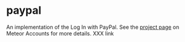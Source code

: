 # paypal

An implementation of the Log In with PayPal. See the [project page](https://www.meteor.com/accounts) on Meteor Accounts for more details. XXX link